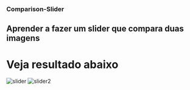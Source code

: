### Comparison-Slider

## Aprender a fazer um slider que compara duas imagens

# Veja resultado abaixo

![slider](https://user-images.githubusercontent.com/47106171/115118414-689e5c00-9f79-11eb-8955-2c0042715e2e.gif)
![slider2](https://user-images.githubusercontent.com/47106171/115118415-69cf8900-9f79-11eb-93b2-54751604895e.gif)

